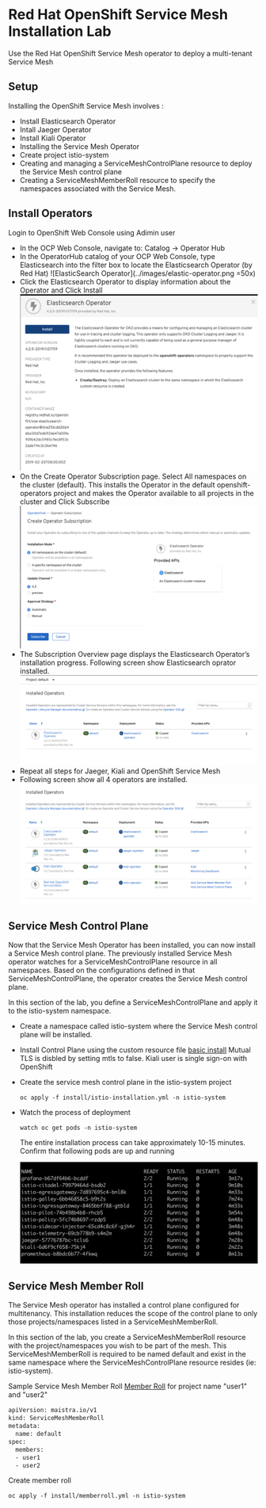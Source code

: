# Red Hat OpenShift Service Mesh Installation Lab

Use the Red Hat OpenShift Service Mesh operator to deploy a multi-tenant Service Mesh

## Setup

Installing the OpenShift Service Mesh involves :

* Install Elasticsearch Operator
* Intall Jaeger Operator
* Install Kiali Operator
* Installing the Service Mesh Operator
* Create project istio-system
* Creating and managing a ServiceMeshControlPlane resource to deploy the Service Mesh control plane
* Creating a ServiceMeshMemberRoll resource to specify the namespaces associated with the Service Mesh.

## Install Operators
Login to OpenShift Web Console using Adimin user
* In the OCP Web Console, navigate to: Catalog -> Operator Hub
* In the OperatorHub catalog of your OCP Web Console, type Elasticsearch into the filter box to locate the Elasticsearch Operator (by Red Hat)
     ![ElasticSearch Operator](../images/elastic-operator.png =50x)
* Click the Elasticsearch Operator to display information about the Operator and Click Install
     ![Install ElasticSearch Operator|small](../images/install-elastic-operator.png)
* On the Create Operator Subscription page. Select All namespaces on the cluster (default). This installs the Operator in the default openshift-operators project and makes the Operator available to all projects in the cluster and Click Subscribe
     ![Subscribe ElasticSearch Operator|small](../images/subscribe-elastic-operator.png) 
* The Subscription Overview page displays the Elasticsearch Operator’s installation progress. Following screen show Elasticsearch oprator installed.
     ![ElasticSearch Operator Inatalled|small](../images/complete-elastic-operator.png)
* Repeat all steps for Jaeger, Kiali and OpenShift Service Mesh
* Following screen show all 4 operators are installed.
     ![Operators Installed](../images/installed-operators.png)
## Service Mesh Control Plane
Now that the Service Mesh Operator has been installed, you can now install a Service Mesh control plane.
The previously installed Service Mesh operator watches for a ServiceMeshControlPlane resource in all namespaces. Based on the configurations defined in that ServiceMeshControlPlane, the operator creates the Service Mesh control plane.

In this section of the lab, you define a ServiceMeshControlPlane and apply it to the istio-system namespace.

* Create a namespace called istio-system where the Service Mesh control plane will be installed.
* Install Control Plane using the custom resource file [basic install](../install/basic-install.yml)
    Mutual TLS is disbled by setting mtls to false.
    Kiali user is single sign-on with OpenShift
* Create the service mesh control plane in the istio-system project
  
  ```
  oc apply -f install/istio-installation.yml -n istio-system
  ```
* Watch the process of deployment
  
  ```
  watch oc get pods -n istio-system
  ```
  
  The entire installation process can take approximately 10-15 minutes. Confirm that following pods are up and running
  
  ![watch istio pods|small](../images/watch-oc-get-pods-istio-system.png)

## Service Mesh Member Roll
The Service Mesh operator has installed a control plane configured for multitenancy. This installation reduces the scope of the control plane to only those projects/namespaces listed in a ServiceMeshMemberRoll.

In this section of the lab, you create a ServiceMeshMemberRoll resource with the project/namespaces you wish to be part of the mesh. This ServiceMeshMemberRoll is required to be named default and exist in the same namespace where the ServiceMeshControlPlane resource resides (ie: istio-system).

Sample Service Mesh Member Roll [Member Roll](../install/memberroll.yml) for project name "user1" and "user2"
```
apiVersion: maistra.io/v1
kind: ServiceMeshMemberRoll
metadata:
  name: default
spec:
  members:
  - user1
  - user2

```

Create member roll

```
oc apply -f install/memberroll.yml -n istio-system
```
